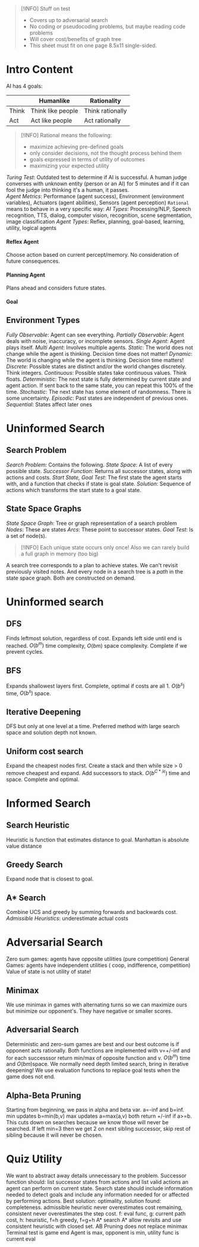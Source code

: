 >[!INFO] Stuff on test
> - Covers up to adversarial search
> - No coding or pseudocoding problems, but maybe reading code problems
> - Will cover cost/benefits of graph tree
> - This sheet must fit on one page 8.5x11 single-sided. 
# Intro Content
AI has 4 goals:

|  | Humanlike | Rationality |  
| -------- | -------- | -------- |  
| Think | Think like people | Think rationally |  
| Act | Act like people | Act rationally |

> [!INFO] Rational means the following:
> - maximize achieving pre-defined goals
> - only consider decisions, not the thought process behind them
> - goals expressed in terms of utility of outcomes
> - maximizing your expected utility

*Turing Test*: Outdated test to determine if AI is successful. A human judge converses with unknown entity (person or an AI) for 5 minutes and if it can fool the judge into thinking it's a human, it passes.  
*Agent Metrics*:
Performance (agent success), Environment (environment variables), Actuators (agent abilities), Sensors (agent perception)
`Rational` means to behave in a very specific way:
*AI Types*: Processing/NLP, Speech recognition, TTS, dialog, computer vision, recognition, scene segmentation, image classification
*Agent Types*: Reflex, planning, goal-based, learning, utility, logical agents
#### Reflex Agent
Choose action based on current percept/memory. No consideration of future consequences. 
#### Planning Agent
Plans ahead and considers future states. 
#### Goal
## Environment Types
*Fully Observable*: Agent can see everything. 
*Partially Observable*: Agent deals with noise, inaccuracy, or incomplete sensors. 
*Single Agent*: Agent plays itself. 
*Multi Agent*: Involves multiple agents. 
*Static*: The world does not change while the agent is thinking. Decision time does not matter!
*Dynamic*: The world is changing while the agent is thinking. Decision time matters!
*Discrete*: Possible states are distinct and/or the world changes discretely. Think integers. 
*Continuous*: Possible states take continuous values. Think floats. 
*Deterministic*: The next state is fully determined by current state and agent action. If sent back to the same state, you can repeat this 100% of the time. 
*Stochastic*: The next state has some element of randomness. There is some uncertainty. 
*Episodic*: Past states are independent of previous ones. 
*Sequential*: States affect later ones
# Uninformed Search
## Search Problem
*Search Problem*: Contains the following. 
*State Space*: A list of every possible state. 
*Successor Function*: Returns all successor states, along with actions and costs. 
*Start State, Goal Test*: The first state the agent starts with, and a function that checks if state is goal state. 
*Solution*: Sequence of actions which transforms the start state to a goal state. 
## State Space Graphs
*State Space Graph*: Tree or graph representation of a search problem
*Nodes*: These are states
*Arcs*: These point to successor states. 
*Goal Test*: Is a set of node(s). 
> [!INFO]
> Each unique state occurs only once! Also we can rarely build a full graph in memory (too big)

A search tree corresponds to a plan to achieve states. We can't revisit previously visited notes. And every node in a search tree is a *path* in the state space graph. Both are constructed on demand. 

# Uninformed search
## DFS
Finds leftmost solution, regardless of cost. Expands left side until end is reached. $O(b^m)$ time complexity, $O(bm)$ space complexity. Complete if we prevent cycles. 
## BFS
Expands shallowest layers first. Complete, optimal if costs are all 1. $O(b^s)$ time, $O(b^s)$ space. 
## Iterative Deepening
DFS but only at one level at a time. Preferred method with large search space and solution depth not known. 
## Uniform cost search
Expand the cheapest nodes first. Create a stack and then while size > 0 remove cheapest and expand. Add successors to stack. $O(b^{C*/\epsilon})$ time and space. Complete and optimal. 
# Informed Search
## Search Heuristic
Heuristic is function that estimates distance to goal. Manhattan is absolute value distance
## Greedy Search
Expand node that is closest to goal. 
## A* Search
Combine UCS and greedy by summing forwards and backwards cost. 
*Admissible Heuristics*: underestimate actual costs
# Adversarial Search
Zero sum games: agents have opposite utilities (pure competition)
General Games: agents have independent utilities ( coop, indifference, competition)
Value of state is not utility of state!
## Minimax
We use minimax in games with alternating turns so we can maximize ours but minimize our opponent's. They have negative or smaller scores. 
## Adversarial Search
Deterministic and zero-sum games are best and our best outcome is if opponent acts rationally. 
Both functions are implemented with v=+/-inf and for each successsor return min/max of opposite function and v. $O(b^m)$ time and $O(bm)$space. We normally need depth limited search, bring in iterative deepening!
We use evaluation functions to replace goal tests when the game does not end. 
## Alpha-Beta Pruning
Starting from beginning, we pass in alpha and beta var. a=-inf and b=inf. min updates b=min(b,v) max updates a=max(a,v) both return +/-inf if a>=b. This cuts down on searches because we know those will never be searched. If left min=3 then we get 2 on next sibling successor, skip rest of sibling because it will never be chosen. 

# Quiz Utility
We want to abstract away details unnecessary to the problem. 
Successor function should: list successor states from actions and list valid actions an agent can perform on current state. 
Search state should include information needed to detect goals and include any information needed for or affected by performing actions. 
Best solution: optimality, solution found: completeness. 
admissible heuristic never overestimates cost remaining, consistent never overestimates the step cost. 
f: eval func, g: current path cost, h: heuristic, f=h greedy, f=g+h A* search
A* allow revisits and use consistent heuristic with closed set. 
AB Pruning does not replace minimax
Terminal test is game end
Agent is max, opponent is min, utility func is current eval